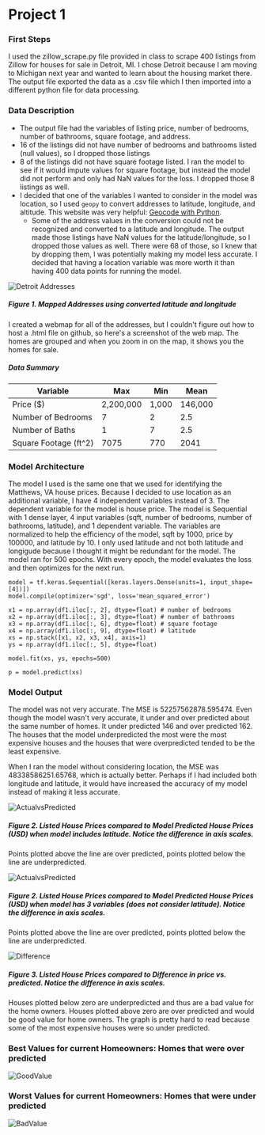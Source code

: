 # Project 1

### First Steps
I used the zillow_scrape.py file provided in class to scrape 400 listings from Zillow for houses for sale in Detroit, MI. I chose Detroit because 
I am moving to Michigan next year and wanted to learn about the housing market there. The output file exported the data as a .csv file which I then imported into
a different python file for data processing.

### Data Description
* The output file had the variables of listing price, number of bedrooms, number of bathrooms, square footage, and address. 
* 16 of the listings did not have number of bedrooms and bathrooms listed (null values), so I dropped those listings
* 8 of the listings did not have square footage listed. I ran the model to see if it would impute values for square footage, but instead the model did not perform
and only had NaN values for the loss. I dropped those 8 listings as well.
* I decided that one of the variables I wanted to consider in the model was location, so I used `geopy` to convert addresses to latitude, longitude, and altitude. This website was very helpful: [Geocode with Python](https://towardsdatascience.com/geocode-with-python-161ec1e62b89).
  *  Some of the address values in the conversion could not be recognized and converted to a latitude and longitude. The output made those listings have NaN values 
  for the latitude/longitude, so I dropped those values as well. There were 68 of those, so I knew that by dropping them, I was potentially making my model less accurate.
  I decided that having a location variable was more worth it than having 400 data points for running the model. 
  
![Detroit Addresses](https://sglott.github.io/Data310_workbook/detroithomes.png)
##### Figure 1. Mapped Addresses using converted latitude and longitude
I created a webmap for all of the addresses, but I couldn't figure out how to host a .html file on github, so here's a screenshot of the web map. The homes are grouped
and when you zoom in on the map, it shows you the homes for sale. 

##### Data Summary

| Variable | Max | Min | Mean |
| --- | --- | --- | --- |
| Price ($) | 2,200,000 | 1,000 | 146,000 |
| Number of Bedrooms | 7 | 2 | 2.5 |
| Number of Baths | 1 | 7 | 2.5 |
| Square Footage (ft^2) | 7075 | 770 | 2041 |

### Model Architecture
The model I used is the same one that we used for identifying the Matthews, VA house prices. Because I decided to use location as an additional variable, I have 4
independent variables instead of 3. The dependent variable for the model is house price. The model is Sequential with 1 dense layer, 4 input variables (sqft, number of bedrooms, number of bathrooms, latitude), and 1 dependent variable. 
The variables are normalized to help the efficiency of the model, sqft by 1000, price by 100000, and latitude by 10. I only used latitude and not both latitude and longigude
because I thought it might be redundant for the model. The model ran for 500 epochs. With every epoch, the model evaluates the loss and then optimizes for the next run.

    model = tf.keras.Sequential([keras.layers.Dense(units=1, input_shape=[4])])
    model.compile(optimizer='sgd', loss='mean_squared_error')

    x1 = np.array(df1.iloc[:, 2], dtype=float) # number of bedrooms
    x2 = np.array(df1.iloc[:, 3], dtype=float) # number of bathrooms
    x3 = np.array(df1.iloc[:, 6], dtype=float) # square footage
    x4 = np.array(df1.iloc[:, 9], dtype=float) # latitude
    xs = np.stack([x1, x2, x3, x4], axis=1)
    ys = np.array(df1.iloc[:, 5], dtype=float)

    model.fit(xs, ys, epochs=500)

    p = model.predict(xs)

### Model Output
The model was not very accurate. The MSE is 52257562878.595474. Even though the model wasn't very accurate, it under and over predicted about the same number of homes. It under predicted 146 and over predicted 162. The houses that the model underpredicted the most were the most expensive houses and the houses that were overpredicted tended to be the least expensive. 

When I ran the model without considering location, the MSE was 48338586251.65768, which is actually better. Perhaps if I had included both longitude and latitude, it would have increased the accuracy of my model instead of making it less accurate. 

![ActualvsPredicted](https://sglott.github.io/Data310_workbook/ActualPredicted.png)
##### Figure 2. Listed House Prices compared to Model Predicted House Prices (USD) when model includes latitude. Notice the difference in axis scales.
Points plotted above the line are over predicted, points plotted below the line are underpredicted. 

![ActualvsPredicted](https://sglott.github.io/Data310_workbook/predictactualnolat.png)
##### Figure 2. Listed House Prices compared to Model Predicted House Prices (USD) when model has 3 variables (does not consider latitude). Notice the difference in axis scales.
Points plotted above the line are over predicted, points plotted below the line are underpredicted. 

![Difference](https://sglott.github.io/Data310_workbook/Difference.png)
##### Figure 3. Listed House Prices compared to Difference in price vs. predicted. Notice the difference in axis scales.
Houses plotted below zero are underpredicted and thus are a bad value for the home owners. Houses plotted above zero are over predicted and would be good value for home owners. The graph is pretty hard to read because some of the most expensive houses were so under predicted. 

### Best Values for current Homeowners: Homes that were over predicted
![GoodValue](https://sglott.github.io/Data310_workbook/GoodValue.png)

### Worst Values for current Homeowners: Homes that were under predicted
![BadValue](https://sglott.github.io/Data310_workbook/BadValue.png)

